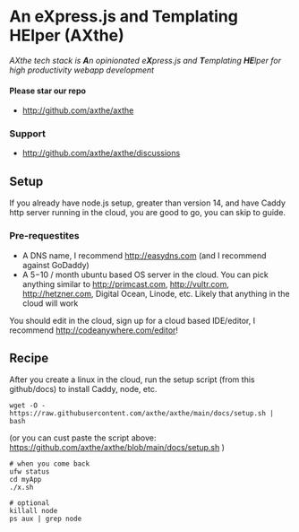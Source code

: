 
# An eXpress.js and Templating HElper (AXthe)
<i>AXthe tech stack is <b>A</b>n opinionated e<b>X</b>press.js and <b>T</b>emplating <b>HE</b>lper for high productivity webapp development</i>

#### Please star our repo
- http://github.com/axthe/axthe

### Support
- http://github.com/axthe/axthe/discussions

## Setup
If you already have node.js setup, greater than version 14, and have Caddy http server running in the cloud, you are good to go, you can skip to guide.


### Pre-requestites
- A DNS name, I recommend http://easydns.com (and I recommend against GoDaddy)
- A $5-$10 / month ubuntu based OS server in the cloud. You can pick anything similar to http://primcast.com, http://vultr.com, http://hetzner.com, Digital Ocean, Linode, etc. Likely that anything in the cloud will work

You should edit in the cloud, sign up for a cloud based IDE/editor,  I recommend http://codeanywhere.com/editor!


## Recipe
After you create a linux in the cloud, run the setup script (from this github/docs) to install Caddy, node, etc.

```
wget -O - https://raw.githubusercontent.com/axthe/axthe/main/docs/setup.sh | bash
```
(or you can cust paste the script above: https://github.com/axthe/axthe/blob/main/docs/setup.sh )

```
# when you come back
ufw status
cd myApp
./x.sh

# optional
killall node
ps aux | grep node
```
